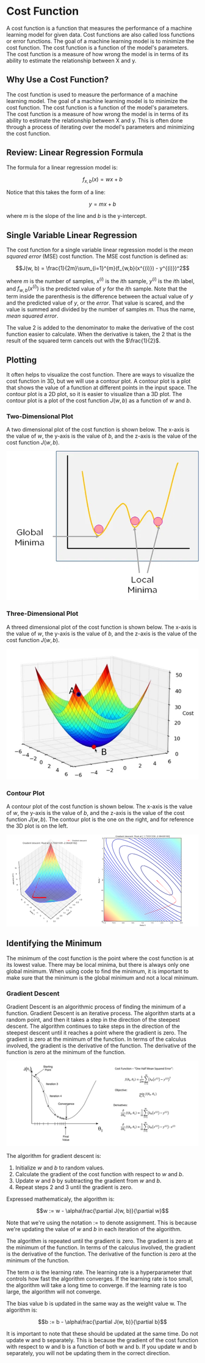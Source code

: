 # Cost Function

A cost function is a function that measures the performance of a machine learning model for given data. Cost functions are also called loss functions or error functions. The goal of a machine learning model is to minimize the cost function. The cost function is a function of the model's parameters. The cost function is a measure of how wrong the model is in terms of its ability to estimate the relationship between X and y.

## Why Use a Cost Function?

The cost function is used to measure the performance of a machine learning model. The goal of a machine learning model is to minimize the cost function. The cost function is a function of the model's parameters. The cost function is a measure of how wrong the model is in terms of its ability to estimate the relationship between X and y. This is often done through a process of iterating over the model's parameters and minimizing the cost function.

## Review: Linear Regression Formula

The formula for a linear regression model is:

$$f_{x,b}(x) = wx + b$$

Notice that this takes the form of a line:

$$y = mx + b$$

where $m$ is the slope of the line and $b$ is the y-intercept.

## Single Variable Linear Regression

The cost function for a single variable linear regression model is the _mean squared error_ (MSE) cost function. The MSE cost function is defined as:

$$J(w, b) = \frac{1}{2m}\sum_{i=1}^{m}(f_{w,b}(x^{(i)}) - y^{(i)})^2$$

where $m$ is the number of samples, $x^{(i)}$ is the $i$th sample, $y^{(i)}$ is the $i$th label, and $f_{w,b}(x^{(i)})$ is the predicted value of $y$ for the $i$th sample. Note that the term inside the parenthesis is the difference between the actual value of $y$ and the predicted value of $y$, or the _error_. That value is scared, and the value is summed and divided by the number of samples $m$. Thus the name, _mean squared error_.

The value $2$ is added to the denominator to make the derivative of the cost function easier to calculate. When the derivative is taken, the $2$ that is the result of the squared term cancels out with the $\frac{1}{2}$.

## Plotting

It often helps to visualize the cost function. There are ways to visualize the cost function in 3D, but we will use a contour plot. A contour plot is a plot that shows the value of a function at different points in the input space. The contour plot is a 2D plot, so it is easier to visualize than a 3D plot. The contour plot is a plot of the cost function $J(w, b)$ as a function of $w$ and $b$.

### Two-Dimensional Plot

A two dimensional plot of the cost function is shown below. The x-axis is the value of $w$, the y-axis is the value of $b$, and the z-axis is the value of the cost function $J(w, b)$.

![2D Plot](./images/2d_plot.webp)

### Three-Dimensional Plot

A threed dimensional plot of the cost function is shown below. The x-axis is the value of $w$, the y-axis is the value of $b$, and the z-axis is the value of the cost function $J(w, b)$.

![3D Plot](./images/3d_plot.png)

### Contour Plot

A contour plot of the cost function is shown below. The x-axis is the value of $w$, the y-axis is the value of $b$, and the z-axis is the value of the cost function $J(w, b)$. The contour plot is the one on the right, and for reference the 3D plot is on the left.

![Contour Plot](./images/contour_plot.png)

## Identifying the Minimum

The minimum of the cost function is the point where the cost function is at its lowest value. There may be local minima, but there is always only one global minimum. When using code to find the minimum, it is important to make sure that the minimum is the global minimum and not a local minimum.

### Gradient Descent

Gradient Descent is an algorithmic process of finding the minimum of a function. Gradient Descent is an iterative process. The algorithm starts at a random point, and then it takes a step in the direction of the steepest descent. The algorithm continues to take steps in the direction of the steepest descent until it reaches a point where the gradient is zero. The gradient is zero at the minimum of the function. In terms of the calculus involved, the gradient is the derivative of the function. The derivative of the function is zero at the minimum of the function.

![Gradient Descent](./images/gradient_descent.png)

The algorithm for gradient descent is:

1. Initialize $w$ and $b$ to random values.
2. Calculate the gradient of the cost function with respect to $w$ and $b$.
3. Update $w$ and $b$ by subtracting the gradient from $w$ and $b$.
4. Repeat steps 2 and 3 until the gradient is zero.

Expressed mathematicaly, the algorithm is:

$$w := w - \alpha\frac{\partial J(w, b)}{\partial w}$$

Note that we're using the notation $:=$ to denote assignment. This is because we're updating the value of $w$ and $b$ in each iteration of the algorithm.

The algorithm is repeated until the gradient is zero. The gradient is zero at the minimum of the function. In terms of the calculus involved, the gradient is the derivative of the function. The derivative of the function is zero at the minimum of the function.

The term $\alpha$ is the learning rate. The learning rate is a hyperparameter that controls how fast the algorithm converges. If the learning rate is too small, the algorithm will take a long time to converge. If the learning rate is too large, the algorithm will not converge.

The bias value b is updated in the same way as the weight value w.
The algorithm is:

$$b := b - \alpha\frac{\partial J(w, b)}{\partial b}$$

It is important to note that these should be updated at the same time. Do not update w and b separately. This is because the gradient of the cost function with respect to w and b is a function of both w and b. If you update w and b separately, you will not be updating them in the correct direction.
